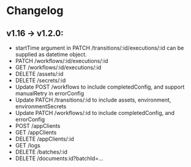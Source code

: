 # Changelog 

## v1.16 -> v1.2.0:

- startTime argument in PATCH /transitions/:id/executions/:id can be supplied as datetime object.
- PATCH /workflows/:id/executions/:id
- GET /workflows/:id/executions/:id
- DELETE /assets/:id
- DELETE /secrets/:id
- Update POST /workflows to include completedConfig, and support manualRetry in errorConfig
- Update PATCH /transitions/:id to include assets, environment, environmentSecrets
- Update PATCH /workflows/:id to include completedConfig, and errorConfig
- POST /appClients
- GET /appClients
- DELETE /appClients/:id
- GET /logs
- DELETE /batches/:id
- DELETE /documents:id?batchId=...

